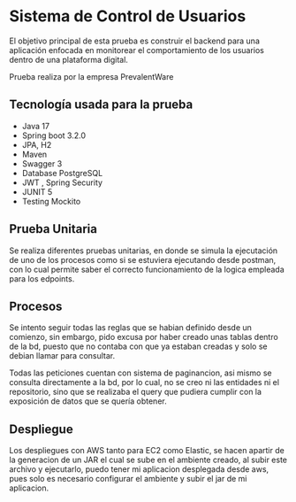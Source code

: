 # Sistema de Control de Usuarios 

El objetivo principal de esta prueba es construir el 
backend para una aplicación enfocada 
en monitorear el comportamiento de los usuarios dentro de
una plataforma digital. 

Prueba realiza por la empresa PrevalentWare

## Tecnología usada para la prueba
- Java 17
- Spring boot 3.2.0
- JPA, H2
- Maven
- Swagger 3
- Database PostgreSQL
- JWT , Spring Security
- JUNIT 5
- Testing Mockito

## Prueba Unitaria 

Se realiza diferentes pruebas unitarias, en donde se simula la ejecutación de 
uno de los procesos como si se estuviera ejecutando desde postman, con lo cual 
permite saber el correcto funcionamiento de la logica empleada para los edpoints. 

## Procesos

Se intento seguir todas las reglas que se habian definido desde un comienzo, sin embargo, 
pido excusa por haber creado unas tablas dentro de la bd, puesto que no contaba con que
ya estaban creadas y solo se debian llamar para consultar. 

Todas las peticiones cuentan con sistema de paginancion, asi mismo se consulta directamente a la bd, 
por lo cual, no se creo ni las entidades ni el repositorio, sino que se realizaba el query 
que pudiera cumplir con la exposición de datos que se quería obtener. 

## Despliegue 

Los despliegues con AWS tanto para EC2 como Elastic, se hacen apartir de la generacion de un 
JAR el cual se sube en el ambiente creado, al subir este archivo y ejecutarlo, puedo tener mi 
aplicacion desplegada desde aws, pues solo es necesario configurar el ambiente y subir el jar 
de mi aplicacion. 